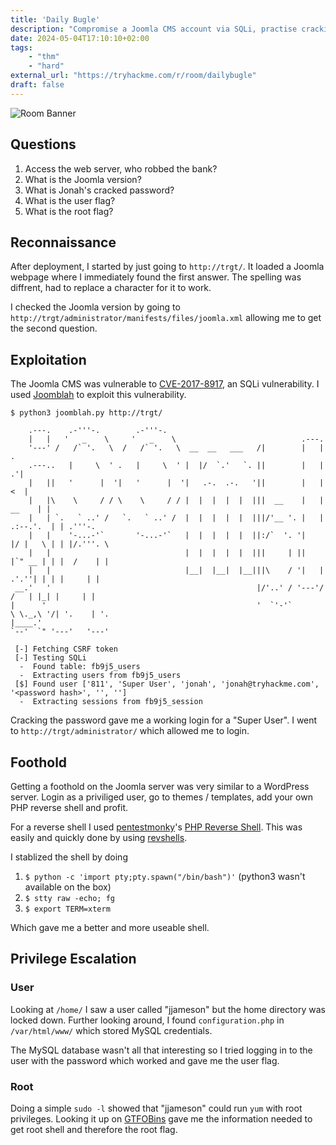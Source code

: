 ```yaml
---
title: 'Daily Bugle'
description: "Compromise a Joomla CMS account via SQLi, practise cracking hashes and escalate your privileges by taking advantage of yum."
date: 2024-05-04T17:10:10+02:00
tags: 
    - "thm"
    - "hard"
external_url: "https://tryhackme.com/r/room/dailybugle"
draft: false
---
```


<img class="write-up__banner" src="/write-up/H98yNCQ.png" alt="Room Banner">

## Questions
1. Access the web server, who robbed the bank?
1. What is the Joomla version?
1. What is Jonah's cracked password?
1. What is the user flag?
1. What is the root flag?

## Reconnaissance
After deployment, I started by just going to `http://trgt/`. It loaded a Joomla webpage where I immediately found the first answer.
The spelling was diffrent, had to replace a character for it to work. 

I checked the Joomla version by going to `http://trgt/administrator/manifests/files/joomla.xml` allowing me to get the second question.

## Exploitation
The Joomla CMS was vulnerable to [CVE-2017-8917](https://nvd.nist.gov/vuln/detail/CVE-2017-8917), an SQLi vulnerability.
I used [Joomblah](https://github.com/XiphosResearch/exploits/tree/master/Joomblah) to exploit this vulnerability.
```
$ python3 joomblah.py http://trgt/

    .---.    .-'''-.        .-'''-.                                                           
    |   |   '   _    \     '   _    \                            .---.                        
    '---' /   /` '.   \  /   /` '.   \  __  __   ___   /|        |   |            .           
    .---..   |     \  ' .   |     \  ' |  |/  `.'   `. ||        |   |          .'|           
    |   ||   '      |  '|   '      |  '|   .-.  .-.   '||        |   |         <  |           
    |   |\    \     / / \    \     / / |  |  |  |  |  |||  __    |   |    __    | |           
    |   | `.   ` ..' /   `.   ` ..' /  |  |  |  |  |  |||/'__ '. |   | .:--.'.  | | .'''-.    
    |   |    '-...-'`       '-...-'`   |  |  |  |  |  ||:/`  '. '|   |/ |   \ | | |/.'''. \   
    |   |                              |  |  |  |  |  |||     | ||   |`" __ | | |  /    | |   
    |   |                              |__|  |__|  |__|||\    / '|   | .'.''| | | |     | |   
 __.'   '                                              |/'..' / '---'/ /   | |_| |     | |   
|      '                                               '  `'-'`       \ \._,\ '/| '.    | '.  
|____.'                                                                `--'  `" '---'   '---' 

 [-] Fetching CSRF token
 [-] Testing SQLi
  -  Found table: fb9j5_users
  -  Extracting users from fb9j5_users
 [$] Found user ['811', 'Super User', 'jonah', 'jonah@tryhackme.com', '<password hash>', '', '']
  -  Extracting sessions from fb9j5_session
```

Cracking the password gave me a working login for a "Super User". I went to `http://trgt/administrator/` which allowed me to login.

## Foothold
Getting a foothold on the Joomla server was very similar to a WordPress server. Login as a priviliged user, go to themes / templates, add your own PHP reverse shell and profit.

For a reverse shell I used [pentestmonky](https://github.com/pentestmonkey/)'s [PHP Reverse Shell](https://raw.githubusercontent.com/pentestmonkey/php-reverse-shell/master/php-reverse-shell.php). This was easily and quickly done by using [revshells](https://www.revshells.com/).

I stablized the shell by doing
1. `$ python -c 'import pty;pty.spawn("/bin/bash")'` (python3 wasn't available on the box)
2. `$ stty raw -echo; fg`
3. `$ export TERM=xterm`

Which gave me a better and more useable shell.


## Privilege Escalation
### User
Looking at `/home/` I saw a user called "jjameson" but the home directory was locked down.
Further looking around, I found `configuration.php` in `/var/html/www/` which stored MySQL credentials.

The MySQL database wasn't all that interesting so I tried logging in to the user with the password which worked and gave me the user flag.

### Root
Doing a simple `sudo -l` showed that "jjameson" could run `yum` with root privileges. Looking it up on [GTFOBins](https://gtfobins.github.io/) gave me the information needed to get root shell and therefore the root flag.